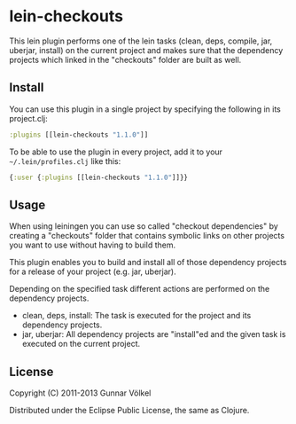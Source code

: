 # lein-checkouts

This lein plugin performs one of the lein tasks (clean, deps, compile, jar, uberjar, install) on the current project and makes sure that the dependency projects 
which linked in the "checkouts" folder are built as well.

## Install

You can use this plugin in a single project by specifying the following in its project.clj: 
```clj
:plugins [[lein-checkouts "1.1.0"]]
```

To be able to use the plugin in every project, add it to your ```~/.lein/profiles.clj``` like this:
```clj
{:user {:plugins [[lein-checkouts "1.1.0"]]}}
```

## Usage

When using leiningen you can use so called "checkout dependencies" by creating a "checkouts" folder that contains symbolic links 
on other projects you want to use without having to build them.

This plugin enables you to build and install all of those dependency projects for a release of your project (e.g. jar, uberjar).

Depending on the specified task different actions are performed on the dependency projects.

- clean, deps, install: The task is executed for the project and its dependency projects.
- jar, uberjar: All dependency projects are "install"ed and the given task is executed on the current project.

## License

Copyright (C) 2011-2013 Gunnar Völkel

Distributed under the Eclipse Public License, the same as Clojure.
